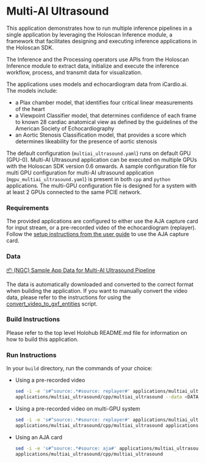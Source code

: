 # Multi-AI Ultrasound

This application demonstrates how to run multiple inference pipelines in a single application by leveraging the Holoscan Inference module, a framework that facilitates designing and executing inference applications in the Holoscan SDK.

The Inference and the Processing operators use APIs from the Holoscan Inference module to extract data, initialize and execute the inference workflow, process, and transmit data for visualization.

The applications uses models and echocardiogram data from iCardio.ai. The models include:
- a Plax chamber model, that identifies four critical linear measurements of the heart
- a Viewpoint Classifier model, that determines confidence of each frame to known 28 cardiac anatomical view as defined by the guidelines of the American Society of Echocardiography
- an Aortic Stenosis Classification model, that provides a score which determines likeability for the presence of aortic stenosis

The default configuration (`multiai_ultrasound.yaml`) runs on default GPU (GPU-0). Multi-AI Ultrasound application can be executed on multiple GPUs with the Holoscan SDK version 0.6 onwards. A sample configuration file for multi GPU configuration for multi-AI ultrasound application (`mgpu_multiai_ultrasound.yaml`) is present in both `cpp` and `python` applications. The multi-GPU configuration file is designed for a system with at least 2 GPUs connected to the same PCIE network.

### Requirements

The provided applications are configured to either use the AJA capture card for input stream, or a pre-recorded video of the echocardiogram (replayer). Follow the [setup instructions from the user guide](https://docs.nvidia.com/clara-holoscan/sdk-user-guide/aja_setup.html) to use the AJA capture card.

### Data

[📦️ (NGC) Sample App Data for Multi-AI Ultrasound Pipeline](https://catalog.ngc.nvidia.com/orgs/nvidia/teams/clara-holoscan/resources/holoscan_multi_ai_ultrasound_sample_data)

The data is automatically downloaded and converted to the correct format when building the application.
If you want to manually convert the video data, please refer to the instructions for using the [convert_video_to_gxf_entities](https://github.com/nvidia-holoscan/holoscan-sdk/tree/main/scripts#convert_video_to_gxf_entitiespy) script.

### Build Instructions

Please refer to the top level Holohub README.md file for information on how to build this application.

### Run Instructions

In your `build` directory, run the commands of your choice:

* Using a pre-recorded video
    ```bash
    sed -i -e 's#^source:.*#source: replayer#' applications/multiai_ultrasound/cpp/multiai_ultrasound.yaml
    applications/multiai_ultrasound/cpp/multiai_ultrasound --data <DATA_DIR>/multiai_ultrasound
    ```

* Using a pre-recorded video on multi-GPU system
    ```bash
    sed -i -e 's#^source:.*#source: replayer#' applications/multiai_ultrasound/cpp/mgpu_multiai_ultrasound.yaml
    applications/multiai_ultrasound/cpp/multiai_ultrasound applications/multiai_ultrasound/cpp/mgpu_multiai_ultrasound.yaml --data <DATA_DIR>/multiai_ultrasound
    ```

* Using an AJA card
    ```bash
    sed -i -e 's#^source:.*#source: aja#' applications/multiai_ultrasound/cpp/multiai_ultrasound.yaml
    applications/multiai_ultrasound/cpp/multiai_ultrasound
    ```
